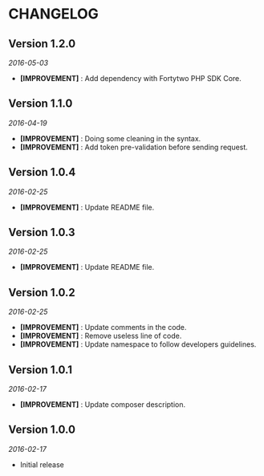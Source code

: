 CHANGELOG
=========

## Version 1.2.0
_2016-05-03_
- **[IMPROVEMENT]** : Add dependency with Fortytwo PHP SDK Core.

## Version 1.1.0
_2016-04-19_
- **[IMPROVEMENT]** : Doing some cleaning in the syntax.
- **[IMPROVEMENT]** : Add token pre-validation before sending request.

## Version 1.0.4
_2016-02-25_
- **[IMPROVEMENT]** : Update README file.

## Version 1.0.3
_2016-02-25_
- **[IMPROVEMENT]** : Update README file.

## Version 1.0.2
_2016-02-25_
- **[IMPROVEMENT]** : Update comments in the code.
- **[IMPROVEMENT]** : Remove useless line of code.
- **[IMPROVEMENT]** : Update namespace to follow developers guidelines.

## Version 1.0.1
_2016-02-17_
- **[IMPROVEMENT]** : Update composer description.


## Version 1.0.0
_2016-02-17_
- Initial release
